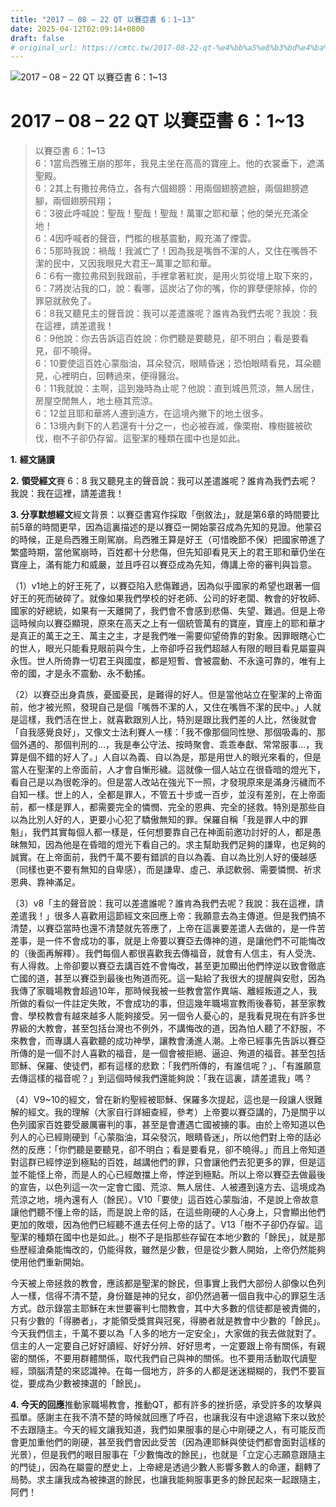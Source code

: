 ```yaml
---
title: "2017 – 08 – 22 QT 以賽亞書 6：1~13"
date: 2025-04-12T02:09:14+0800
draft: false
# original_url: https://cmtc.tw/2017-08-22-qt-%e4%bb%a5%e8%b3%bd%e4%ba%9e%e6%9b%b8-6%ef%bc%9a113
---
```


![2017 – 08 – 22 QT 以賽亞書 6：1~13](/images/qt.jpg   "2017 – 08 – 22 QT 以賽亞書 6：1~13")

# 2017 – 08 – 22 QT 以賽亞書 6：1~13

> 以賽亞書 6：1~13  
> 6：1當烏西雅王崩的那年，我見主坐在高高的寶座上。他的衣裳垂下，遮滿聖殿。  
> 6：2其上有撒拉弗侍立，各有六個翅膀：用兩個翅膀遮臉，兩個翅膀遮腳，兩個翅膀飛翔；  
> 6：3彼此呼喊說：聖哉！聖哉！聖哉！萬軍之耶和華；他的榮光充滿全地！  
> 6：4因呼喊者的聲音，門檻的根基震動，殿充滿了煙雲。  
> 6：5那時我說：禍哉！我滅亡了！因為我是嘴唇不潔的人，又住在嘴唇不潔的民中，又因我眼見大君王─萬軍之耶和華。  
> 6：6有一撒拉弗飛到我跟前，手裡拿著紅炭，是用火剪從壇上取下來的，  
> 6：7將炭沾我的口，說：看哪，這炭沾了你的嘴，你的罪孽便除掉，你的罪惡就赦免了。  
> 6：8我又聽見主的聲音說：我可以差遣誰呢？誰肯為我們去呢？我說：我在這裡，請差遣我！  
> 6：9他說：你去告訴這百姓說：你們聽是要聽見，卻不明白；看是要看見，卻不曉得。  
> 6：10要使這百姓心蒙脂油，耳朵發沉，眼睛昏迷；恐怕眼睛看見，耳朵聽見，心裡明白，回轉過來，便得醫治。  
> 6：11我就說：主啊，這到幾時為止呢？他說：直到城邑荒涼，無人居住，房屋空閒無人，地土極其荒涼。  
> 6：12並且耶和華將人遷到遠方，在這境內撇下的地土很多。  
> 6：13境內剩下的人若還有十分之一，也必被吞滅，像栗樹、橡樹雖被砍伐，樹𣎴子卻仍存留。這聖潔的種類在國中也是如此。

**1.** **經文誦讀**

**2.** **領受經文**賽 6：8 我又聽見主的聲音說：我可以差遣誰呢？誰肯為我們去呢？我說：我在這裡，請差遣我！

**3. 分享默想經文**經文背景：以賽亞書寫作採取「倒敘法」，就是第6章的時間要比前5章的時間更早，因為這裏描述的是以賽亞一開始蒙召成為先知的見證。他蒙召的時候，正是烏西雅王剛駕崩。烏西雅王算是好王（可惜晚節不保）把國家帶進了繁盛時期，當他駕崩時，百姓都十分悲傷，但先知卻看見天上的君王耶和華仍坐在寶座上，滿有能力和威嚴，並且呼召以賽亞成為先知，傳講上帝的審判與旨意。

（1）v1地上的好王死了，以賽亞陷入悲傷難過，因為似乎國家的希望也跟著一個好王的死而破碎了。就像如果我們學校的好老師、公司的好老闆、教會的好牧師、國家的好總統，如果有一天離開了，我們會不會感到悲傷、失望、難過。但是上帝這時候向以賽亞顯現，原來在高天之上有一個統管萬有的寶座，寶座上的耶和華才是真正的萬王之王、萬主之主，才是我們唯一需要仰望倚靠的對象。因罪眼瞎心亡的世人，眼光只能看見眼前與今生，上帝卻呼召我們超越人有限的眼目看見屬靈與永恆。世人所倚靠一切君王與國度，都是短暫、會被震動、不永遠可靠的，唯有上帝的國，才是永不震動、永不動搖。

（2）以賽亞出身貴族，憂國憂民，是難得的好人。但是當他站立在聖潔的上帝面前，他才被光照，發現自己是個「嘴唇不潔的人，又住在嘴唇不潔的民中。」人就是這樣，我們活在世上，就喜歡跟別人比，特別是跟比我們差的人比，然後就會「自我感覺良好」，又像文士法利賽人一樣：「我不像那個同性戀、那個吸毒的、那個外遇的、那個判刑的…，我是奉公守法、按時聚會、乖乖奉獻、常常服事…，我算是個不錯的好人了。」人自以為義、自以為是，那是用世人的眼光來看的，但是當人在聖潔的上帝面前，人才會自慚形穢。這就像一個人站立在很昏暗的燈光下，看自己是以為很乾淨的。但是當人改站在強光下一照，才發現原來是滿身污穢而不自知一樣。世上的人，全都是罪人，不管五十步或一百步，並沒有差別，在上帝面前，都一樣是罪人，都需要完全的憐憫、完全的恩典、完全的拯救。特別是那些自以為比別人好的人，更要小心犯了驕傲無知的罪。保羅自稱「我是罪人中的罪魁」，我們其實每個人都一樣是，任何想要靠自己在神面前邀功討好的人，都是愚昧無知，因為他是在昏暗的燈光下看自己的。求主幫助我們足夠的謙卑，也足夠的誠實。在上帝面前，我們千萬不要有錯誤的自以為義、自以為比別人好的優越感（同樣也更不要有無知的自卑感），而是謙卑、虛己、承認軟弱、需要憐憫、祈求恩典、靠神滿足。

（3）v8「主的聲音說：我可以差遣誰呢？誰肯為我們去呢？我說：我在這裡，請差遣我！」很多人喜歡用這節經文來回應上帝：我願意去為主傳道。但是我們搞不清楚，以賽亞當時也還不清楚就先答應了，上帝在這裏要差遣人去做的，是一件苦差事，是一件不會成功的事，就是上帝要以賽亞去傳神的道，是讓他們不可能悔改的（後面再解釋）。我們每個人都很喜歡我去傳福音，就會有人信主，有人受洗、有人得救。上帝卻要以賽亞去講百姓不會悔改，甚至更加顯出他們悖逆以致會徹底亡國的道，甚至以賽亞到最後也殉道而死。這一點給了我很大的提醒與安慰，因為我傳了家職場教會超過10年，那時候我被一些教會當作異端、離經叛道之人，我所做的看似一件註定失敗，不會成功的事，但這幾年職場宣教雨後春筍，甚至家教會、學校教會有越來越多人能夠接受。另一個令人憂心的，是我看見現在有許多世界級的大教會，甚至包括台灣也不例外，不講悔改的道，因為怕人聽了不舒服，不來教會，而專講人喜歡聽的成功神學，讓教會湧進人潮。上帝已經事先告訴以賽亞所傳的是一個不討人喜歡的福音，是一個會被拒絕、逼迫、殉道的福音。甚至包括耶穌、保羅、使徒們，都有這樣的悲歎：「我們所傳的，有誰信呢？」、「有誰願意去傳這樣的福音呢？」到這個時候我們還能夠說：「我在這裏，請差遣我」嗎？

（4）V9~10的經文，曾在新約聖經被耶穌、保羅多次提起，這也是一段讓人很難解的經文。我的理解（大家自行詳細查經，參考）上帝要以賽亞講的，乃是關乎以色列國家百姓要受嚴厲審判的事，甚至是會遭遇亡國被擄的事。由於上帝知道以色列人的心已經剛硬到「心蒙脂油，耳朵發沉，眼睛昏迷」，所以他們對上帝的話必然的反應：「你們聽是要聽見，卻不明白；看是要看見，卻不曉得。」而且上帝知道對這群已經悖逆到極點的百姓，越講他們的罪，只會讓他們去犯更多的罪，但是這並不能怪上帝，而是人的心已經敵擋上帝，悖逆到極點。所以上帝以賽亞去做最後的宣告，以色列這一次一定會亡國、荒涼、無人居住、人被遷到遠方去、這境成為荒涼之地，境內還有人（餘民）。V10「要使」這百姓心蒙脂油，不是說上帝故意讓他們聽不懂上帝的話，而是說上帝的話，在這些剛硬的人心身上，只會顯出他們更加的敗壞，因為他們已經聽不進去任何上帝的話了。V13「樹𣎴子卻仍存留。這聖潔的種類在國中也是如此。」樹𣎴子是指那些存留在本地少數的「餘民」，就是那些歷經滄桑能悔改的，仍能得救，雖然是少數，但是從少數人開始，上帝仍然能夠使用他們重新開始。

今天被上帝拯救的教會，應該都是聖潔的餘民，但事實上我們大部份人卻像以色列人一樣，信得不清不楚，身份雖是神的兒女，卻仍然過著一個自我中心的罪惡生活方式。啟示錄當主耶穌在末世要審判七間教會，其中大多數的信徒都是被責備的，只有少數的「得勝者」，才能領受獎賞與冠冕，得勝者就是教會中少數的「餘民」。今天我們信主，千萬不要以為「人多的地方一定安全」，大家做的我去做就對了。信主的人一定要自己好好讀經、好好分辨、好好思考，一定要跟上帝有關係，有親密的關係，不要用群體關係，取代我們自己與神的關係。也不要用活動取代讀聖經，頭腦清楚的來認識神。在每一個地方，許多的人都是迷迷糊糊的，我們不要盲從，要成為少數被揀選的「餘民」。

**4. 今天的回應**推動家職場教會，推動QT，都有許多的挫折感，承受許多的攻擊與孤單。感謝主在我不清不楚的時候就回應了呼召，也讓我沒有中途退縮下來以致於不去跟隨主。今天的經文讓我知道，我們如果服事的是心中剛硬之人，有可能反而會更加重他們的剛硬，甚至我們會因此受苦（因為連耶穌與使徒們都會面對這樣的光景），但是我們的眼目服事在「少數悔改的餘民」，也就是「立定心志願意跟隨主的門徒」，因為在屬靈的歷史上，上帝總是透過少數人影響多數人的命運，翻轉了局勢。求主讓我成為被揀選的餘民，也讓我能夠服事更多的餘民起來一起跟隨主，阿們！